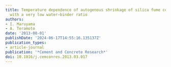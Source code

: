 ```yaml
---
title: Temperature dependence of autogenous shrinkage of silica fume cement pastes
  with a very low water–binder ratio
authors:
- I. Maruyama
- A. Teramoto
date: '2013-08-01'
publishDate: '2024-06-17T14:55:16.135137Z'
publication_types:
- article-journal
publication: '*Cement and Concrete Research*'
doi: 10.1016/j.cemconres.2013.03.017
---
```

